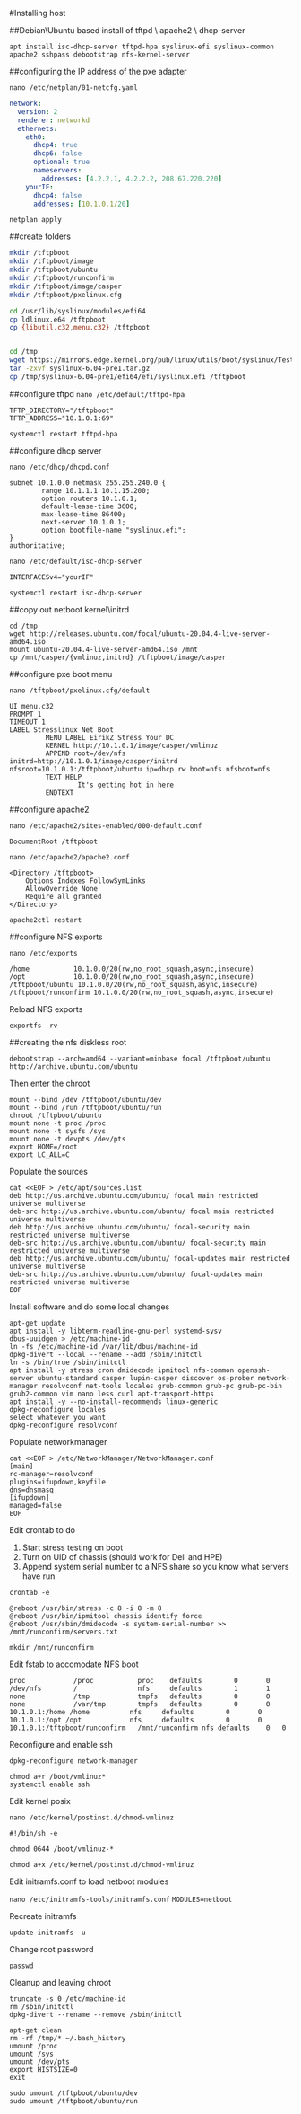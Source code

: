 #Installing host

##Debian\Ubuntu based install of tftpd \ apache2 \ dhcp-server 

`apt install isc-dhcp-server tftpd-hpa syslinux-efi syslinux-common apache2 sshpass debootstrap nfs-kernel-server`

##configuring the IP address of the pxe adapter

`nano /etc/netplan/01-netcfg.yaml`

```yaml
network:
  version: 2
  renderer: networkd
  ethernets:
    eth0:
      dhcp4: true
      dhcp6: false
      optional: true
      nameservers:
        addresses: [4.2.2.1, 4.2.2.2, 208.67.220.220]
    yourIF:
      dhcp4: false
      addresses: [10.1.0.1/20]
```

`netplan apply`


##create folders

```bash
mkdir /tftpboot
mkdir /tftpboot/image
mkdir /tftpboot/ubuntu
mkdir /tftpboot/runconfirm
mkdir /tftpboot/image/casper
mkdir /tftpboot/pxelinux.cfg

cd /usr/lib/syslinux/modules/efi64
cp ldlinux.e64 /tftpboot
cp {libutil.c32,menu.c32} /tftpboot


cd /tmp
wget https://mirrors.edge.kernel.org/pub/linux/utils/boot/syslinux/Testing/6.04/syslinux-6.04-pre1.tar.gz
tar -zxvf syslinux-6.04-pre1.tar.gz
cp /tmp/syslinux-6.04-pre1/efi64/efi/syslinux.efi /tftpboot
```


##configure tftpd
`nano /etc/default/tftpd-hpa`

```
TFTP_DIRECTORY="/tftpboot"
TFTP_ADDRESS="10.1.0.1:69"
```

`systemctl restart tftpd-hpa`

##configure dhcp server

`nano /etc/dhcp/dhcpd.conf`

```
subnet 10.1.0.0 netmask 255.255.240.0 {
        range 10.1.1.1 10.1.15.200;
        option routers 10.1.0.1;
        default-lease-time 3600;
        max-lease-time 86400;
        next-server 10.1.0.1;
        option bootfile-name "syslinux.efi";
}
authoritative;
```

`nano /etc/default/isc-dhcp-server`

`INTERFACESv4="yourIF"`

`systemctl restart isc-dhcp-server`

##copy out netboot kernel\initrd
```
cd /tmp
wget http://releases.ubuntu.com/focal/ubuntu-20.04.4-live-server-amd64.iso
mount ubuntu-20.04.4-live-server-amd64.iso /mnt
cp /mnt/casper/{vmlinuz,initrd} /tftpboot/image/casper
```
##configure pxe boot menu

`nano /tftpboot/pxelinux.cfg/default`

```
UI menu.c32
PROMPT 1
TIMEOUT 1
LABEL Stresslinux Net Boot
         MENU LABEL EirikZ Stress Your DC
         KERNEL http://10.1.0.1/image/casper/vmlinuz
         APPEND root=/dev/nfs initrd=http://10.1.0.1/image/casper/initrd nfsroot=10.1.0.1:/tftpboot/ubuntu ip=dhcp rw boot=nfs nfsboot=nfs   
         TEXT HELP
                 It's getting hot in here
         ENDTEXT
```

##configure apache2

`nano /etc/apache2/sites-enabled/000-default.conf`

`DocumentRoot /tftpboot`

`nano /etc/apache2/apache2.conf`

```
<Directory /tftpboot>
	Options Indexes FollowSymLinks
	AllowOverride None
	Require all granted
</Directory>
```

`apache2ctl restart`


##configure NFS exports

`nano /etc/exports`

```
/home           10.1.0.0/20(rw,no_root_squash,async,insecure)
/opt            10.1.0.0/20(rw,no_root_squash,async,insecure)
/tftpboot/ubuntu 10.1.0.0/20(rw,no_root_squash,async,insecure)
/tftpboot/runconfirm 10.1.0.0/20(rw,no_root_squash,async,insecure)
```

Reload NFS exports

`exportfs -rv`



##creating the nfs diskless root

`debootstrap --arch=amd64 --variant=minbase focal /tftpboot/ubuntu http://archive.ubuntu.com/ubuntu`

Then enter the chroot

```
mount --bind /dev /tftpboot/ubuntu/dev
mount --bind /run /tftpboot/ubuntu/run
chroot /tftpboot/ubuntu
mount none -t proc /proc
mount none -t sysfs /sys
mount none -t devpts /dev/pts
export HOME=/root
export LC_ALL=C
```

Populate the sources
```
cat <<EOF > /etc/apt/sources.list
deb http://us.archive.ubuntu.com/ubuntu/ focal main restricted universe multiverse 
deb-src http://us.archive.ubuntu.com/ubuntu/ focal main restricted universe multiverse
deb http://us.archive.ubuntu.com/ubuntu/ focal-security main restricted universe multiverse 
deb-src http://us.archive.ubuntu.com/ubuntu/ focal-security main restricted universe multiverse
deb http://us.archive.ubuntu.com/ubuntu/ focal-updates main restricted universe multiverse 
deb-src http://us.archive.ubuntu.com/ubuntu/ focal-updates main restricted universe multiverse    
EOF
```

Install software and do some local changes

```
apt-get update
apt install -y libterm-readline-gnu-perl systemd-sysv 
dbus-uuidgen > /etc/machine-id
ln -fs /etc/machine-id /var/lib/dbus/machine-id
dpkg-divert --local --rename --add /sbin/initctl
ln -s /bin/true /sbin/initctl
apt install -y stress cron dmidecode ipmitool nfs-common openssh-server ubuntu-standard casper lupin-casper discover os-prober network-manager resolvconf net-tools locales grub-common grub-pc grub-pc-bin grub2-common vim nano less curl apt-transport-https
apt install -y --no-install-recommends linux-generic
dpkg-reconfigure locales
select whatever you want
dpkg-reconfigure resolvconf
```

Populate networkmanager

```
cat <<EOF > /etc/NetworkManager/NetworkManager.conf
[main]
rc-manager=resolvconf
plugins=ifupdown,keyfile
dns=dnsmasq
[ifupdown]
managed=false
EOF
```

Edit crontab to do 
1. Start stress testing on boot
2. Turn on UID of chassis (should work for Dell and HPE)
3. Append system serial number to a NFS share so you know what servers have run

```
crontab -e

@reboot /usr/bin/stress -c 8 -i 8 -m 8
@reboot /usr/bin/ipmitool chassis identify force
@reboot /usr/sbin/dmidecode -s system-serial-number >> /mnt/runconfirm/servers.txt
```

`mkdir /mnt/runconfirm`

Edit fstab to accomodate NFS boot

```
proc            /proc           proc    defaults        0       0
/dev/nfs        /               nfs     defaults        1       1
none            /tmp            tmpfs   defaults        0       0
none            /var/tmp        tmpfs   defaults        0       0
10.1.0.1:/home /home          nfs     defaults        0       0
10.1.0.1:/opt /opt            nfs     defaults        0       0
10.1.0.1:/tftpboot/runconfirm	/mnt/runconfirm	nfs	defaults	0	0
```


Reconfigure and enable ssh

```
dpkg-reconfigure network-manager

chmod a+r /boot/vmlinuz*
systemctl enable ssh
```

Edit kernel posix

`nano /etc/kernel/postinst.d/chmod-vmlinuz`
```
#!/bin/sh -e

chmod 0644 /boot/vmlinuz-*
```
`chmod a+x /etc/kernel/postinst.d/chmod-vmlinuz`

Edit initramfs.conf to load netboot modules

`nano /etc/initramfs-tools/initramfs.conf`
`MODULES=netboot`

Recreate initramfs

`update-initramfs -u`

Change root password

`passwd`

Cleanup and leaving chroot

```
truncate -s 0 /etc/machine-id
rm /sbin/initctl
dpkg-divert --rename --remove /sbin/initctl

apt-get clean
rm -rf /tmp/* ~/.bash_history
umount /proc
umount /sys
umount /dev/pts
export HISTSIZE=0
exit

sudo umount /tftpboot/ubuntu/dev
sudo umount /tftpboot/ubuntu/run
```



